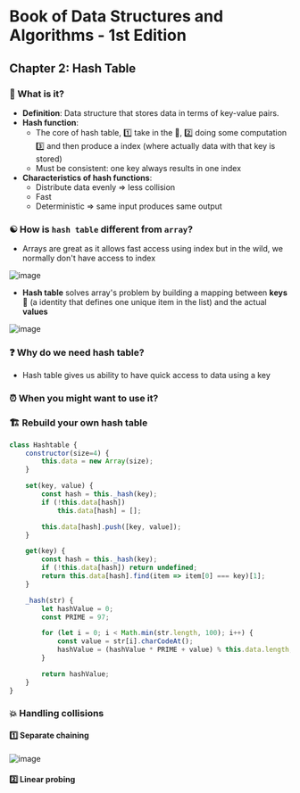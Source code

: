 # Book of Data Structures and Algorithms - 1st Edition

## Chapter 2: Hash Table

### 🔢 What is it?
* __Definition__: Data structure that stores data in terms of key-value pairs. 
* __Hash function__: 
  * The core of hash table, :one: take in the 🔑, :two: doing some computation :three: and then produce a index (where actually data with that key is stored)
  * Must be consistent: one key always results in one index
* __Characteristics of hash functions__:
  * Distribute data evenly => less collision
  * Fast
  * Deterministic => same input produces same output

### ☯️ How is `hash table` different from `array`?
- Arrays are great as it allows fast access using index but in the wild, we normally don't have access to index

![image](https://user-images.githubusercontent.com/28957748/125766269-9cd4665d-f092-4b0a-b6fb-8d28866113c0.png)

- __Hash table__ solves array's problem by building a mapping between __keys__ 🔑 (a identity that defines one unique item in the list) and the actual __values__

![image](https://user-images.githubusercontent.com/28957748/125774070-5015a754-e0e7-459d-ae0a-cdffff9a683b.png)

### ❓ Why do we need hash table?
- Hash table gives us ability to have quick access to data using a key

### ⏰ When you might want to use it?

### 🏗️ Rebuild your own hash table
```js
class Hashtable {
    constructor(size=4) {
        this.data = new Array(size);
    }

    set(key, value) {
        const hash = this._hash(key);
        if (!this.data[hash])
            this.data[hash] = [];

        this.data[hash].push([key, value]);
    }

    get(key) {
        const hash = this._hash(key);
        if (!this.data[hash]) return undefined;
        return this.data[hash].find(item => item[0] === key)[1];
    }

    _hash(str) {
        let hashValue = 0;
        const PRIME = 97;

        for (let i = 0; i < Math.min(str.length, 100); i++) {
            const value = str[i].charCodeAt();
            hashValue = (hashValue * PRIME + value) % this.data.length;
        }

        return hashValue;
    }
}
```

### 💥 Handling collisions

#### :one: Separate chaining
![image](https://user-images.githubusercontent.com/28957748/125787659-778ace5c-7e9a-4f8a-98f9-62f8ed0fd7e7.png)

#### :two: Linear probing
